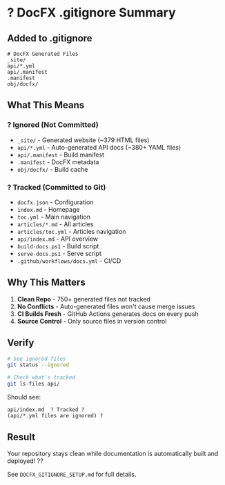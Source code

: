 # ? DocFX .gitignore Summary

## Added to .gitignore

```gitignore
# DocFX Generated Files
_site/
api/*.yml
api/.manifest
.manifest
obj/docfx/
```

## What This Means

### ? Ignored (Not Committed)
- `_site/` - Generated website (~379 HTML files)
- `api/*.yml` - Auto-generated API docs (~380+ YAML files)
- `api/.manifest` - Build manifest
- `.manifest` - DocFX metadata
- `obj/docfx/` - Build cache

### ? Tracked (Committed to Git)
- `docfx.json` - Configuration
- `index.md` - Homepage
- `toc.yml` - Main navigation
- `articles/*.md` - All articles
- `articles/toc.yml` - Articles navigation  
- `api/index.md` - API overview
- `build-docs.ps1` - Build script
- `serve-docs.ps1` - Serve script
- `.github/workflows/docs.yml` - CI/CD

## Why This Matters

1. **Clean Repo** - 750+ generated files not tracked
2. **No Conflicts** - Auto-generated files won't cause merge issues
3. **CI Builds Fresh** - GitHub Actions generates docs on every push
4. **Source Control** - Only source files in version control

## Verify

```bash
# See ignored files
git status --ignored

# Check what's tracked
git ls-files api/
```

Should see:
```
api/index.md  ? Tracked ?
(api/*.yml files are ignored) ?
```

## Result

Your repository stays clean while documentation is automatically built and deployed! ??

See `DOCFX_GITIGNORE_SETUP.md` for full details.

